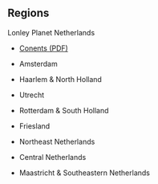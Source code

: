
## Regions

Lonley Planet Netherlands

- [Conents (PDF)](http://media.lonelyplanet.com/shop/pdfs/the-netherlands-5-contents.pdf)

- Amsterdam
- Haarlem & North Holland
- Utrecht
- Rotterdam & South Holland
- Friesland
- Northeast Netherlands
- Central Netherlands
- Maastricht & Southeastern Netherlands

